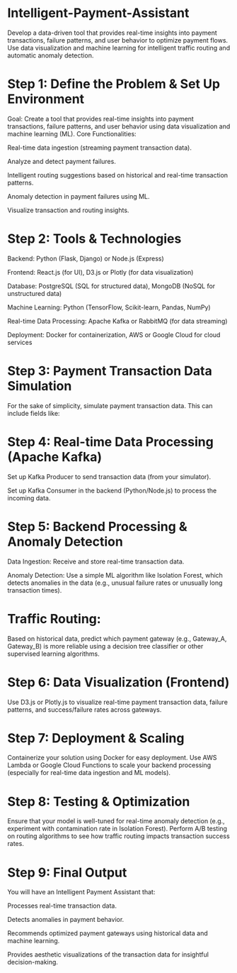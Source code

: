 # Intelligent-Payment-Assistant
Develop a data-driven tool that provides real-time insights into payment transactions, failure patterns, and user behavior to optimize payment flows. Use data visualization and machine learning for intelligent traffic routing and automatic anomaly detection.


# Step 1: Define the Problem & Set Up Environment

Goal: Create a tool that provides real-time insights into payment transactions, failure patterns, and user behavior using data visualization and machine learning (ML).
Core Functionalities:

Real-time data ingestion (streaming payment transaction data).

Analyze and detect payment failures.

Intelligent routing suggestions based on historical and real-time transaction patterns.

Anomaly detection in payment failures using ML.

Visualize transaction and routing insights.

# Step 2: Tools & Technologies

Backend: Python (Flask, Django) or Node.js (Express)

Frontend: React.js (for UI), D3.js or Plotly (for data visualization)

Database: PostgreSQL (SQL for structured data), MongoDB (NoSQL for unstructured data)

Machine Learning: Python (TensorFlow, Scikit-learn, Pandas, NumPy)

Real-time Data Processing: Apache Kafka or RabbitMQ (for data streaming)

Deployment: Docker for containerization, AWS or Google Cloud for cloud services


# Step 3: Payment Transaction Data Simulation

For the sake of simplicity, simulate payment transaction data. This can include fields like:

# Step 4: Real-time Data Processing (Apache Kafka)

Set up Kafka Producer to send transaction data (from your simulator).

Set up Kafka Consumer in the backend (Python/Node.js) to process the incoming data.

# Step 5: Backend Processing & Anomaly Detection

Data Ingestion: Receive and store real-time transaction data.

Anomaly Detection: Use a simple ML algorithm like Isolation Forest, which detects anomalies in the data (e.g., unusual failure rates or unusually long transaction times).


# Traffic Routing:

Based on historical data, predict which payment gateway (e.g., Gateway_A, Gateway_B) is more reliable using a decision tree classifier or other supervised learning algorithms.

# Step 6: Data Visualization (Frontend)

Use D3.js or Plotly.js to visualize real-time payment transaction data, failure patterns, and success/failure rates across gateways.

# Step 7: Deployment & Scaling

Containerize your solution using Docker for easy deployment.
Use AWS Lambda or Google Cloud Functions to scale your backend processing (especially for real-time data ingestion and ML models).

# Step 8: Testing & Optimization

Ensure that your model is well-tuned for real-time anomaly detection (e.g., experiment with contamination rate in Isolation Forest).
Perform A/B testing on routing algorithms to see how traffic routing impacts transaction success rates.

# Step 9: Final Output

You will have an Intelligent Payment Assistant that:

Processes real-time transaction data.

Detects anomalies in payment behavior.

Recommends optimized payment gateways using historical data and machine learning.

Provides aesthetic visualizations of the transaction data for insightful decision-making.
